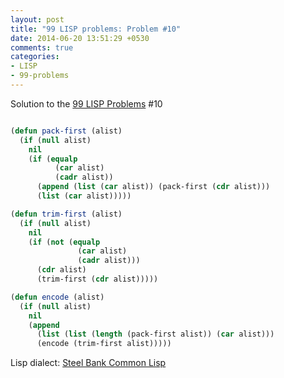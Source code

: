 ```yaml
---
layout: post
title: "99 LISP problems: Problem #10"
date: 2014-06-20 13:51:29 +0530
comments: true
categories: 
- LISP
- 99-problems
---
```


Solution to the [99 LISP Problems][99prob] #10


```cl

(defun pack-first (alist)
  (if (null alist)
    nil
    (if (equalp
          (car alist)
          (cadr alist))
      (append (list (car alist)) (pack-first (cdr alist)))
      (list (car alist)))))

(defun trim-first (alist)
  (if (null alist)
    nil
    (if (not (equalp
               (car alist)
               (cadr alist)))
      (cdr alist)
      (trim-first (cdr alist)))))

(defun encode (alist)
  (if (null alist)
    nil
    (append
      (list (list (length (pack-first alist)) (car alist)))
      (encode (trim-first alist)))))

```


Lisp dialect: [Steel Bank Common Lisp][sbcl]

<!--links-->
[99prob]: http://www.ic.unicamp.br/~meidanis/courses/mc336/2006s2/funcional/L-99_Ninety-Nine_Lisp_Problems.html
[sbcl]: http://www.sbcl.org/
